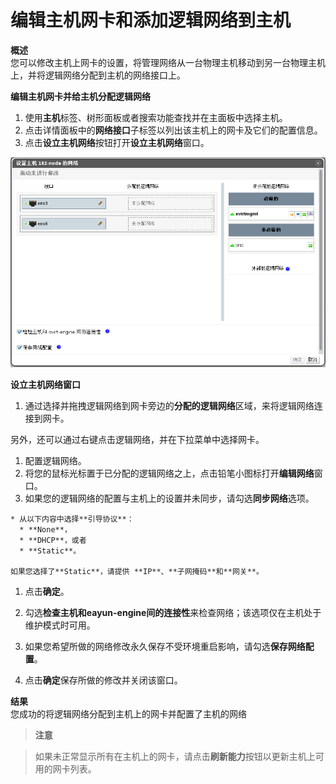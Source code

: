 # 编辑主机网卡和添加逻辑网络到主机

**概述**<br/>
  您可以修改主机上网卡的设置，将管理网络从一台物理主机移动到另一台物理主机上，并将逻辑网络分配到主机的网络接口上。

**编辑主机网卡并给主机分配逻辑网络**

1. 使用**主机**标签、树形面板或者搜索功能查找并在主面板中选择主机。
1. 点击详情面板中的**网络接口**子标签以列出该主机上的网卡及它们的配置信息。
1. 点击**设立主机网络**按钮打开**设立主机网络**窗口。

 ![设立主机网络窗口](../images/Hosts-Setup_Host_Networks_Window.png)

 **设立主机网络窗口**

1. 通过选择并拖拽逻辑网络到网卡旁边的**分配的逻辑网络**区域，来将逻辑网络连接到网卡。

  另外，还可以通过右键点击逻辑网络，并在下拉菜单中选择网卡。

1. 配置逻辑网络。
  1. 将您的鼠标光标置于已分配的逻辑网络之上，点击铅笔小图标打开**编辑网络**窗口。
  1. 如果您的逻辑网络的配置与主机上的设置并未同步，请勾选**同步网络**选项。

    * 从以下内容中选择**引导协议**：
      * **None**，
      * **DHCP**，或者
      * **Static**。

    如果您选择了**Static**，请提供 **IP**、**子网掩码**和**网关**。

  1. 点击**确定**。

1. 勾选**检查主机和eayun-engine间的连接性**来检查网络；该选项仅在主机处于维护模式时可用。
1. 如果您希望所做的网络修改永久保存不受环境重启影响，请勾选**保存网络配置**。
1. 点击**确定**保存所做的修改并关闭该窗口。

**结果**<br/>
  您成功的将逻辑网络分配到主机上的网卡并配置了主机的网络

> **注意**

> 如果未正常显示所有在主机上的网卡，请点击**刷新能力**按钮以更新主机上可用的网卡列表。
